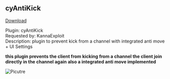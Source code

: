 ## cyAntiKick
<a href="https://github.com/cydolo/cyPlugins/releases/tag/4.0" target="_blank">Download</a>

Plugin: cyAntiKick  
Requested by: KannaExploit  
Description: plugin to prevent kick from a channel with integrated anti move + UI Settings

**this plugin prevents the client from kicking from a channel the client join directly in the channel again also a integrated anti move implemented**

![Picutre](https://files.catbox.moe/jn3t4b.png)
